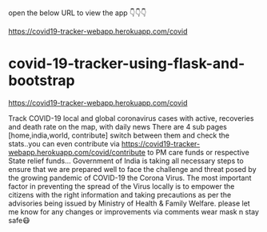 open the below URL to view the app 👇👇👇

https://covid19-tracker-webapp.herokuapp.com/covid

# covid-19-tracker-using-flask-and-bootstrap


https://covid19-tracker-webapp.herokuapp.com/covid

Track COVID-19 local and global coronavirus cases with active, recoveries and death rate on the map, with daily news
There are 4 sub pages [home,india,world, contribute]
switch between them and check the stats..you can even contribute via https://covid19-tracker-webapp.herokuapp.com/covid/contribute
to PM care funds or respective State relief funds...
Government of India is taking all necessary steps to ensure that we are prepared well to face the challenge and threat posed by the growing pandemic of COVID-19 the Corona Virus. The most important factor in preventing the spread of the Virus locally is to empower the citizens with the right information and taking precautions as per the advisories being issued by Ministry of Health & Family Welfare.
please let me know for any changes or improvements via comments
wear mask n stay safe😷
